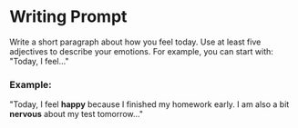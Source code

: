 # Writing Prompt

Write a short paragraph about how you feel today. Use at least five adjectives to describe your emotions. For example, you can start with: "Today, I feel..."

### Example:
"Today, I feel **happy** because I finished my homework early. I am also a bit **nervous** about my test tomorrow..."
